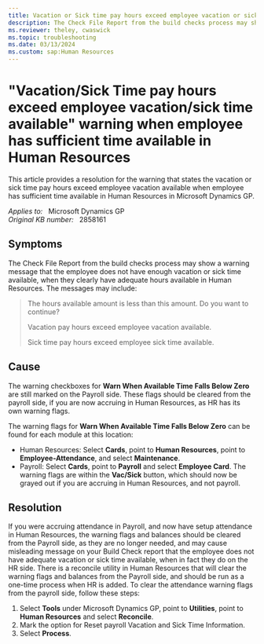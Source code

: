 ```yaml
---
title: Vacation or Sick time pay hours exceed employee vacation or sick time available warning
description: The Check File Report from the build checks process may show a warning message that the employee does not have enough vacation or sick time available in Microsoft Dynamics GP. Provides a resolution.
ms.reviewer: theley, cwaswick
ms.topic: troubleshooting
ms.date: 03/13/2024
ms.custom: sap:Human Resources
---
```

# "Vacation/Sick Time pay hours exceed employee vacation/sick time available" warning when employee has sufficient time available in Human Resources

This article provides a resolution for the warning that states the vacation or sick time pay hours exceed employee vacation available when employee has sufficient time available in Human Resources in Microsoft Dynamics GP.

_Applies to:_ &nbsp; Microsoft Dynamics GP  
_Original KB number:_ &nbsp; 2858161

## Symptoms

The Check File Report from the build checks process may show a warning message that the employee does not have enough vacation or sick time available, when they clearly have adequate hours available in Human Resources. The messages may include:

> The hours available amount is less than this amount. Do you want to continue?
>
> Vacation pay hours exceed employee vacation available.
>
> Sick time pay hours exceed employee sick time available.

## Cause

The warning checkboxes for **Warn When Available Time Falls Below Zero** are still marked on the Payroll side. These flags should be cleared from the payroll side, if you are now accruing in Human Resources, as HR has its own warning flags.

The warning flags for **Warn When Available Time Falls Below Zero** can be found for each module at this location:

- Human Resources: Select **Cards**, point to **Human Resources**, point to **Employee-Attendance**, and select **Maintenance**.
- Payroll: Select **Cards**, point to **Payroll** and select **Employee Card**. The warning flags are within the **Vac/Sick** button, which should now be grayed out if you are accruing in Human Resources, and not payroll.

## Resolution

If you were accruing attendance in Payroll, and now have setup attendance in Human Resources, the warning flags and balances should be cleared from the Payroll side, as they are no longer needed, and may cause misleading message on your Build Check report that the employee does not have adequate vacation or sick time available, when in fact they do on the HR side. There is a reconcile utility in Human Resources that will clear the warning flags and balances from the Payroll side, and should be run as a one-time process when HR is added. To clear the attendance warning flags from the payroll side, follow these steps:

1. Select **Tools** under Microsoft Dynamics GP, point to **Utilities**, point to **Human Resources** and select **Reconcile**.
2. Mark the option for Reset payroll Vacation and Sick Time Information.
3. Select **Process**.
